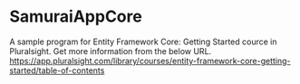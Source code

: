 # SamuraiAppCore
A sample program for Entity Framework Core: Getting Started cource in Pluralsight.
Get more information from the below URL.  
https://app.pluralsight.com/library/courses/entity-framework-core-getting-started/table-of-contents
